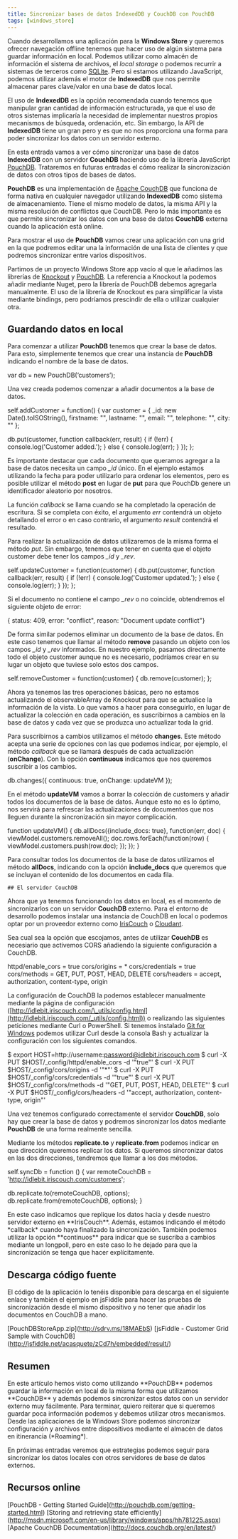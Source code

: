 ```yaml
---
title: Sincronizar bases de datos IndexedDB y CouchDB con PouchDB
tags: [windows_store]
---
```

Cuando desarrollamos una aplicación para la **Windows Store** y queremos ofrecer navegación offline tenemos que hacer uso de algún sistema para guardar información en local. Podemos utilizar como almacén de información el sistema de archivos, el _local storage_ o podemos recurrir a sistemas de terceros como [SQLite](http://www.sqlite.org/). Pero si estamos utilizando JavaScript, podemos utilizar además el motor de **IndexedDB** que nos permite almacenar pares clave/valor en una base de datos local.

El uso de **IndexedDB** es la opción recomendada cuando tenemos que manipular gran cantidad de información estructurada, ya que el uso de otros sistemas implicaría la necesidad de implementar nuestros propios mecanismos de búsqueda, ordenación, etc. Sin embargo, la API de **IndexedDB** tiene un gran pero y es que no nos proporciona una forma para poder sincronizar los datos con un servidor externo.

En esta entrada vamos a ver cómo sincronizar una base de datos **IndexedDB** con un servidor **CouchDB** haciendo uso de la librería JavaScript [PouchDB](http://pouchdb.com/). Trataremos en futuras entradas el cómo realizar la sincronización de datos con otros tipos de bases de datos.

**PouchDB** es una implementación de [Apache CouchDB](http://couchdb.apache.org/) que funciona de forma nativa en cualquier navegador utilizando **IndexedDB** como sistema de almacenamiento. Tiene el mismo modelo de datos, la misma API y la misma resolución de conflictos que CouchDB. Pero lo más importante es que permite sincronizar los datos con una base de datos **CouchDB** externa cuando la aplicación está online.

Para mostrar el uso de **PouchDB** vamos crear una aplicación con una grid en la que podremos editar una la información de una lista de clientes y que podremos sincronizar entre varios dispositivos.

Partimos de un proyecto Windows Store app vacío al que le añadimos las librerías de [Knockout](http://knockoutjs.com/) y [PouchDB](http://pouchdb.com/). La referencia a Knockout la podemos añadir mediante Nuget, pero la librería de PouchDB debemos agregarla manualmente. El uso de la librería de Knockout es para simplificar la vista mediante bindings, pero podríamos prescindir de ella o utilizar cualquier otra.

Guardando datos en local
------------------------

Para comenzar a utilizar **PouchDB** tenemos que crear la base de datos. Para esto, simplemente tenemos que crear una instancia de **PouchDB** indicando el nombre de la base de datos.

var db = new PouchDB(‘customers’); </pre>

Una vez creada podemos comenzar a añadir documentos a la base de datos.

self.addCustomer = function() {
  var customer = { 
    \_id: new Date().toISOString(), 
    firstname: "", 
    lastname: "", 
    email: "", 
    telephone: "", 
    city: "" 
  };
  
  db.put(customer, function callback(err, result) {
    if (!err) {
      console.log('Customer added.');
    } else {
      console.log(err);
    }
  });
};

Es importante destacar que cada documento que queramos agregar a la base de datos necesita un campo _\_id_ único. En el ejemplo estamos utilizando la fecha para poder utilizarlo para ordenar los elementos, pero es posible utilizar el método **post** en lugar de **put** para que PouchDb genere un identificador aleatorio por nosotros.

La función _callback_ se llama cuando se ha completado la operación de escritura. Si se completa con éxito, el argumento _err_ contendrá un objeto detallando el error o en caso contrario, el argumento _result_ contendrá el resultado.

Para realizar la actualización de datos utilizaremos de la misma forma el método _put_. Sin embargo, tenemos que tener en cuenta que el objeto customer debe tener los campos _\_id_ y _\_rev_.

self.updateCustomer = function(customer) {
  db.put(customer, function callback(err, result) {
    if (!err) {
      console.log('Customer updated.');
    } else {
      console.log(err);
    }
  });
};

Si el documento no contiene el campo _\_rev_ o no coincide, obtendremos el siguiente objeto de error:

{ status: 409, error: "conflict", reason: "Document update conflict"} 

De forma similar podemos eliminar un documento de la base de datos. En este caso tenemos que llamar al método **remove** pasando un objeto con los campos _\_id_ y _\_rev_ informados. En nuestro ejemplo, pasamos directamente todo el objeto customer aunque no es necesario, podríamos crear en su lugar un objeto que tuviese solo estos dos campos.

self.removeCustomer = function(customer) {
  db.remove(customer);
};

Ahora ya tenemos las tres operaciones básicas, pero no estamos actualizando el observableArray de Knockout para que se actualice la información de la vista. Lo que vamos a hacer para conseguirlo, en lugar de actualizar la colección en cada operación, es suscribirnos a cambios en la base de datos y cada vez que se produzca uno actualizar toda la grid.

Para suscribirnos a cambios utilizamos el método **changes**. Este método acepta una serie de opciones con las que podemos indicar, por ejemplo, el método _callback_ que se llamará después de cada actualización (**onChange**). Con la opción **continuous** indicamos que nos queremos suscribir a los cambios.

db.changes({
  continuous: true,
  onChange: updateVM
});

En el método **updateVM** vamos a borrar la colección de customers y añadir todos los documentos de la base de datos. Aunque esto no es lo óptimo, nos servirá para refrescar las actualizaciones de documentos que nos lleguen durante la sincronización sin mayor complicación.

function updateVM() {
  db.allDocs({include\_docs: true}, function(err, doc) {
    viewModel.customers.removeAll();
    doc.rows.forEach(function(row) {
      viewModel.customers.push(row.doc);
    });
  });
}

Para consultar todos los documentos de la base de datos utilizamos el método **allDocs**, indicando con la opción **include\_docs** que queremos que se incluyan el contenido de los documentos en cada fila.

    ## El servidor CouchDB
    

Ahora que ya tenemos funcionando los datos en local, es el momento de sincronizarlos con un servidor **CouchDB** externo. Para el entorno de desarrollo podemos instalar una instancia de CouchDB en local o podemos optar por un proveedor externo como [IrisCouch](http://www.iriscouch.com/) o [Cloudant](http://www.cloudant.com/).

Sea cual sea la opción que escojamos, antes de utilizar **CouchDB** es necesiario que activemos CORS añadiendo la siguiente configuración a CouchDB.

httpd/enable\_cors = true
cors/origins = \*
cors/credentials = true
cors/methods = GET, PUT, POST, HEAD, DELETE
cors/headers = accept, authorization, content-type, origin

La configuración de CouchDB la podemos establecer manualmente mediante la página de configuración ([http://idlebit.iriscouch.com/\_utils/config.html](http://idlebit.iriscouch.com/_utils/config.html)) o realizando las siguientes peticiones mediante Curl o PowerShell. Si tenemos instalado [Git for Windows](http://git-scm.com/downloads) podemos utilizar Curl desde la consola Bash y actualizar la configuración con los siguientes comandos.

$ export HOST=http://username:password@idlebit.iriscouch.com
$ curl -X PUT $HOST/\_config/httpd/enable\_cors -d '"true"'
$ curl -X PUT $HOST/\_config/cors/origins -d '"\*"'
$ curl -X PUT $HOST/\_config/cors/credentials -d '"true"'
$ curl -X PUT $HOST/\_config/cors/methods -d '"GET, PUT, POST, HEAD, DELETE"'
$ curl -X PUT $HOST/\_config/cors/headers -d '"accept, authorization, content-type, origin"'

Una vez tenemos configurado correctamente el servidor **CouchDB**, solo hay que crear la base de datos y podremos sincronizar los datos mediante **PouchDB** de una forma realmente sencilla.

Mediante los métodos **replicate.to** y **replicate.from** podemos indicar en que dirección queremos replicar los datos. Si queremos sincronizar datos en las dos direcciones, tendremos que llamar a los dos métodos.

self.syncDb = function () {
  var remoteCouchDB = 'http://idlebit.iriscouch.com/customers';
  
  db.replicate.to(remoteCouchDB, options);
  db.replicate.from(remoteCouchDB, options);
}



En este caso indicamos que replique los datos hacia y desde nuestro servidor externo en \*\*IrisCouch\*\*. Además, estamos indicando el método \*callback\* cuando haya finalizado la sincronización. También podemos utilizar la opción \*\*continuos\*\* para indicar que se suscriba a cambios mediante un longpoll, pero en este caso lo he dejado para que la sincronización se tenga que hacer explícitamente.



## Descarga código fuente



El código de la aplicación lo tenéis disponible para descarga en el siguiente enlace y también el ejemplo en jsFiddle para hacer las pruebas de sincronización desde el mismo dispositivo y no tener que añadir los documentos en CouchDB a mano.

\[PouchDBStoreApp.zip\](http://sdrv.ms/18MAEbS)
\[jsFiddle - Customer Grid Sample with CouchDB\](http://jsfiddle.net/acasquete/zCd7h/embedded/result/)



## Resumen



En este artículo hemos visto como utilizando \*\*PouchDB\*\* podemos guardar la información en local de la misma forma que utilizamos \*\*CouchDB\*\* y además podemos sincronizar estos datos con un servidor externo muy fácilmente. Para terminar, quiero reiterar que si queremos guardar poca información podemos y debemos utilizar otros mecanismos. Desde las aplicaciones de la Windows Store podemos sincronizar configuración y archivos entre dispositivos mediante el almacén de datos en itinerancia (\*Roaming\*). 

En próximas entradas veremos que estrategias podemos seguir para sincronizar los datos locales con otros servidores de base de datos externos.



## Recursos online


\[PouchDB - Getting Started Guide\](http://pouchdb.com/getting-started.html)
\[Storing and retrieving state efficiently\](http://msdn.microsoft.com/en-us/library/windows/apps/hh781225.aspx)
\[Apache CouchDB Documentation\](http://docs.couchdb.org/en/latest/)


